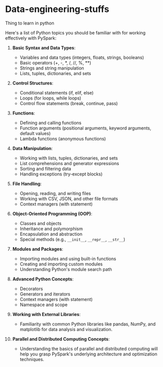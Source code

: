 # Data-engineering-stuffs
Thing to learn in python

Here's a list of Python topics you should be familiar with for working effectively with PySpark:

1. **Basic Syntax and Data Types**:
   - Variables and data types (integers, floats, strings, booleans)
   - Basic operators (+, -, *, /, //, %, **)
   - Strings and string manipulation
   - Lists, tuples, dictionaries, and sets

2. **Control Structures**:
   - Conditional statements (if, elif, else)
   - Loops (for loops, while loops)
   - Control flow statements (break, continue, pass)

3. **Functions**:
   - Defining and calling functions
   - Function arguments (positional arguments, keyword arguments, default values)
   - Lambda functions (anonymous functions)

4. **Data Manipulation**:
   - Working with lists, tuples, dictionaries, and sets
   - List comprehensions and generator expressions
   - Sorting and filtering data
   - Handling exceptions (try-except blocks)

5. **File Handling**:
   - Opening, reading, and writing files
   - Working with CSV, JSON, and other file formats
   - Context managers (with statement)

6. **Object-Oriented Programming (OOP)**:
   - Classes and objects
   - Inheritance and polymorphism
   - Encapsulation and abstraction
   - Special methods (e.g., `__init__`, `__repr__`, `__str__`)

7. **Modules and Packages**:
   - Importing modules and using built-in functions
   - Creating and importing custom modules
   - Understanding Python's module search path

8. **Advanced Python Concepts**:
   - Decorators
   - Generators and iterators
   - Context managers (with statement)
   - Namespace and scope

9. **Working with External Libraries**:
   - Familiarity with common Python libraries like pandas, NumPy, and matplotlib for data analysis and visualization.

10. **Parallel and Distributed Computing Concepts**:
    - Understanding the basics of parallel and distributed computing will help you grasp PySpark's underlying architecture and optimization techniques.
